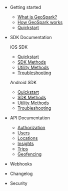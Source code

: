 - Getting started

  - [What is GeoSpark?](quickstart.md)
  - [How GeoSpark works](more-pages.md)
  - [Quickstart](custom-navbar.md)

- SDK Documentation

  iOS SDK
  
  - [Quickstart](quickstart.md)
  - [SDK Methods](quickstart.md)
  - [Utility Methods](quickstart.md)
  - [Troubleshooting](quickstart.md)
  
  Android SDK
  
  - [Quickstart](quickstart.md)
  - [SDK Methods](quickstart.md)
  - [Utility Methods](quickstart.md)
  - [Troubleshooting](quickstart.md)

- API Documentation

  - [Authorization](quickstart.md)
  - [Users](quickstart.md)
  - [Locations](quickstart.md)
  - [Insights](quickstart.md)
  - [Trips](quickstart.md)
  - [Geofencing](quickstart.md)

- Webhooks

- Changelog

- Security

